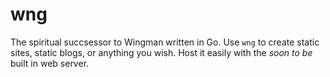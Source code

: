 # wng

The spiritual succsessor to Wingman written in Go. Use `wng` to create static sites, static blogs, or anything you wish. Host it easily with the *soon to be* built in web server.